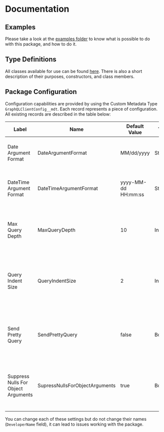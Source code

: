 # Documentation

## Examples

Please take a look at the [examples folder](examples) to know what is possible to do with this package, and how to do it.

## Type Definitions

All classes available for use can be found [here](types). There is also a short description of their purposes, constructors, and class members.

## Package Configuration

Configuration capabilities are provided by using the Custom Metadata Type `GraphQLClientConfig__mdt`. Each record represents a piece of configuration. All existing records are described in the table below:

| Label                               | Name                           | Default Value       | Type    | Description                                                                             |
| ----------------------------------- | ------------------------------ | ------------------- | ------- | --------------------------------------------------------------------------------------- |
| Date Argument Format                | DateArgumentFormat             | MM/dd/yyyy          | String  | The format of the date arguments, passed to a query                                     |
| DateTime Argument Format            | DateTimeArgumentFormat         | yyyy-MM-dd HH:mm:ss | String  | The format of the date-time arguments, passed to a query                                |
| Max Query Depth                     | MaxQueryDepth                  | 10                  | Integer | The number of depth levels each node or query can have                                  |
| Query Indent Size                   | QueryIndentSize                | 2                   | Integer | The number of spaces that will be used as indent for pretty-formatted nodes and queries |
| Send Pretty Query                   | SendPrettyQuery                | false               | Boolean | Whether to send well-formatted GraphQL queries to the endpoint or not                   |
| Suppress Nulls For Object Arguments | SupressNullsForObjectArguments | true                | Boolean | Whether to suppress null values for the object arguments in nodes or not                |

You can change each of these settings but do not change their names (`DeveloperName` field), it can lead to issues working with the package.
